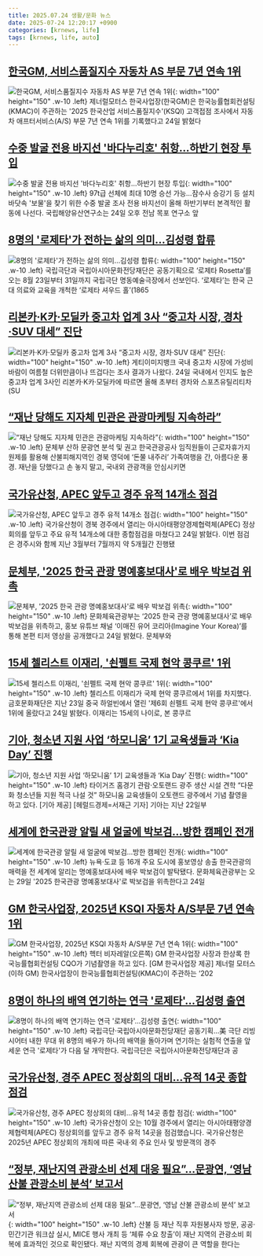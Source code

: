 ```yaml
---
title: 2025.07.24 생활/문화 뉴스
date: 2025-07-24 12:20:17 +0900
categories: [krnews, life]
tags: [krnews, life, auto]
---
```

## [한국GM, 서비스품질지수 자동차 AS 부문 7년 연속 1위](https://n.news.naver.com/mnews/article/001/0015526563)

![한국GM, 서비스품질지수 자동차 AS 부문 7년 연속 1위](https://mimgnews.pstatic.net/image/origin/001/2025/07/24/15526563.jpg?type=nf220_150){: width="100" height="150" .w-10 .left}
제너럴모터스 한국사업장(한국GM)은 한국능률협회컨설팅(KMAC)이 주관하는 '2025 한국산업 서비스품질지수'(KSQI) 고객접점 조사에서 자동차 애프터서비스(A/S) 부문 7년 연속 1위를 기록했다고 24일 밝혔다

## [수중 발굴 전용 바지선 '바다누리호' 취항…하반기 현장 투입](https://n.news.naver.com/mnews/article/001/0015526190)

![수중 발굴 전용 바지선 '바다누리호' 취항…하반기 현장 투입](https://mimgnews.pstatic.net/image/origin/001/2025/07/24/15526190.jpg?type=nf220_150){: width="100" height="150" .w-10 .left}
97t급 선체에 최대 10명 승선 가능…잠수사 승강기 등 설치 바닷속 '보물'을 찾기 위한 수중 발굴 조사 전용 바지선이 올해 하반기부터 본격적인 활동에 나선다. 국립해양유산연구소는 24일 오후 전남 목포 연구소 앞

## [8명의 '로제타'가 전하는 삶의 의미…김성령 합류](https://n.news.naver.com/mnews/article/018/0006072901)

![8명의 '로제타'가 전하는 삶의 의미…김성령 합류](https://mimgnews.pstatic.net/image/origin/018/2025/07/24/6072901.jpg?type=nf220_150){: width="100" height="150" .w-10 .left}
국립극단과 국립아시아문화전당재단은 공동기획으로 ‘로제타 Rosetta’를 오는 8월 23일부터 31일까지 국립극단 명동예술극장에서 선보인다. ‘로제타’는 한국 근대 의료와 교육을 개척한 ‘로제타 셔우드 홀’(1865

## [리본카·K카·모딜카 중고차 업계 3사 “중고차 시장, 경차·SUV 대세” 진단](https://n.news.naver.com/mnews/article/022/0004054346)

![리본카·K카·모딜카 중고차 업계 3사 “중고차 시장, 경차·SUV 대세” 진단](https://mimgnews.pstatic.net/image/origin/022/2025/07/24/4054346.jpg?type=nf220_150){: width="100" height="150" .w-10 .left}
게티이미지뱅크 국내 중고차 시장에 가성비 바람이 여름철 더위만큼이나 뜨겁다는 조사 결과가 나왔다. 24일 국내에서 인지도 높은 중고차 업계 3사인 리본카·K카·모딜카에 따르면 올해 초부터 경차와 스포츠유틸리티차(SU

## [“재난 당해도 지자체 민관은 관광마케팅 지속하라”](https://n.news.naver.com/mnews/article/016/0002504491)

![“재난 당해도 지자체 민관은 관광마케팅 지속하라”](https://mimgnews.pstatic.net/image/origin/016/2025/07/24/2504491.jpg?type=nf220_150){: width="100" height="150" .w-10 .left}
문체부 산하 문광연 분석 및 권고 한국관광공사 임직원들이 근로자휴가지원제를 활용해 산불피해지역인 경북 영덕에 ‘돈쭐 내주러’ 가족여행을 간, 아름다운 풍경. 재난을 당했다고 손 놓지 말고, 국내외 관광객을 안심시키면

## [국가유산청, APEC 앞두고 경주 유적 14개소 점검](https://n.news.naver.com/mnews/article/277/0005627299)

![국가유산청, APEC 앞두고 경주 유적 14개소 점검](https://mimgnews.pstatic.net/image/origin/277/2025/07/24/5627299.jpg?type=nf220_150){: width="100" height="150" .w-10 .left}
국가유산청이 경북 경주에서 열리는 아시아태평양경제협력체(APEC) 정상회의를 앞두고 주요 유적 14개소에 대한 종합점검을 마쳤다고 24일 밝혔다. 이번 점검은 경주시와 함께 지난 3월부터 7월까지 약 5개월간 진행됐

## [문체부, '2025 한국 관광 명예홍보대사'로 배우 박보검 위촉](https://n.news.naver.com/mnews/article/092/0002383332)

![문체부, '2025 한국 관광 명예홍보대사'로 배우 박보검 위촉](https://mimgnews.pstatic.net/image/origin/092/2025/07/24/2383332.jpg?type=nf220_150){: width="100" height="150" .w-10 .left}
문화체육관광부는 ‘2025 한국 관광 명예홍보대사’로 배우 박보검을 위촉하고, 홍보 유튜브 채널 ‘이매진 유어 코리아(Imagine Your Korea)’를 통해 본편 티저 영상을 공개했다고 24일 밝혔다. 문체부와

## [15세 첼리스트 이재리, '쇤펠트 국제 현악 콩쿠르' 1위](https://n.news.naver.com/mnews/article/003/0013381591)

![15세 첼리스트 이재리, '쇤펠트 국제 현악 콩쿠르' 1위](https://mimgnews.pstatic.net/image/origin/003/2025/07/24/13381591.jpg?type=nf220_150){: width="100" height="150" .w-10 .left}
첼리스트 이재리가 국제 현악 콩쿠르에서 1위를 차지했다. 금호문화재단은 지난 23일 중국 하얼빈에서 열린 '제6회 쇤펠트 국제 현악 콩쿠르'에서 1위에 올랐다고 24일 밝혔다. 이재리는 15세의 나이로, 본 콩쿠르

## [기아, 청소년 지원 사업 ‘하모니움’ 1기 교육생들과 ‘Kia Day’ 진행](https://n.news.naver.com/mnews/article/016/0002504192)

![기아, 청소년 지원 사업 ‘하모니움’ 1기 교육생들과 ‘Kia Day’ 진행](https://mimgnews.pstatic.net/image/origin/016/2025/07/24/2504192.jpg?type=nf220_150){: width="100" height="150" .w-10 .left}
타이거즈 홈경기 관람·오토랜드 광주 생산 시설 견학 “다문화 청소년들 지원 적극 나설 것” 하모니움 교육생들이 오토랜드 광주에서 기념 촬영을 하고 있다. [기아 제공] [헤럴드경제=서재근 기자] 기아는 지난 22일부

## [세계에 한국관광 알릴 새 얼굴에 박보검…방한 캠페인 전개](https://n.news.naver.com/mnews/article/001/0015526511)

![세계에 한국관광 알릴 새 얼굴에 박보검…방한 캠페인 전개](https://mimgnews.pstatic.net/image/origin/001/2025/07/24/15526511.jpg?type=nf220_150){: width="100" height="150" .w-10 .left}
뉴욕·도쿄 등 16개 주요 도시에 홍보영상 송출 한국관광의 매력을 전 세계에 알리는 명예홍보대사에 배우 박보검이 발탁됐다. 문화체육관광부는 오는 29일 '2025 한국관광 명예홍보대사'로 박보검을 위촉한다고 24일

## [GM 한국사업장, 2025년 KSQI 자동차 A/S부문 7년 연속 1위](https://n.news.naver.com/mnews/article/016/0002504390)

![GM 한국사업장, 2025년 KSQI 자동차 A/S부문 7년 연속 1위](https://mimgnews.pstatic.net/image/origin/016/2025/07/24/2504390.jpg?type=nf220_150){: width="100" height="150" .w-10 .left}
헥터 비자레알(오른쪽) GM 한국사업장 사장과 한상록 한국능률협회컨설팅 CQO가 기념촬영을 하고 있다. [GM 한국사업장 제공] 제너럴 모터스(이하 GM) 한국사업장이 한국능률협회컨설팅(KMAC)이 주관하는 ‘202

## [8명이 하나의 배역 연기하는 연극 '로제타'…김성령 출연](https://n.news.naver.com/mnews/article/001/0015526959)

![8명이 하나의 배역 연기하는 연극 '로제타'…김성령 출연](https://mimgnews.pstatic.net/image/origin/001/2025/07/24/15526959.jpg?type=nf220_150){: width="100" height="150" .w-10 .left}
국립극단·국립아시아문화전당재단 공동기획…美 극단 리빙시어터 내한 무대 위 8명의 배우가 하나의 배역을 돌아가며 연기하는 실험적 연출을 앞세운 연극 '로제타'가 다음 달 개막한다. 국립극단은 국립아시아문화전당재단과 공

## [국가유산청, 경주 APEC 정상회의 대비…유적 14곳 종합 점검](https://n.news.naver.com/mnews/article/056/0011995311)

![국가유산청, 경주 APEC 정상회의 대비…유적 14곳 종합 점검](https://mimgnews.pstatic.net/image/origin/056/2025/07/24/11995311.jpg?type=nf220_150){: width="100" height="150" .w-10 .left}
국가유산청이 오는 10월 경주에서 열리는 아시아태평양경제협력체(APEC) 정상회의를 앞두고 경주 유적 14곳을 점검했습니다. 국가유산청은 2025년 APEC 정상회의 개최에 따른 국내·외 주요 인사 및 방문객의 경주

## [“정부, 재난지역 관광소비 선제 대응 필요”…문광연, ‘영남 산불 관광소비 분석’ 보고서](https://n.news.naver.com/mnews/article/081/0003560601)

![“정부, 재난지역 관광소비 선제 대응 필요”…문광연, ‘영남 산불 관광소비 분석’ 보고서](https://mimgnews.pstatic.net/image/origin/081/2025/07/24/3560601.jpg?type=nf220_150){: width="100" height="150" .w-10 .left}
산불 등 재난 직후 자원봉사자 방문, 공공·민간기관 워크샵 실시, MICE 행사 개최 등 ‘체류 수요 창출’이 재난 지역의 관광소비 회복에 효과적인 것으로 확인됐다. 재난 지역의 경제 회복에 관광이 큰 역할을 한다는

